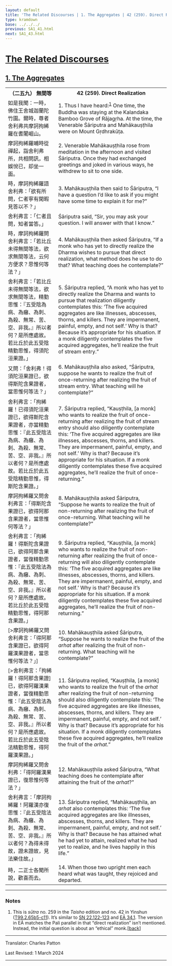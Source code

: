```yaml
---
layout: default
title: 'The Related Discourses | 1. The Aggregates | 42 (259). Direct Realization'
type: kramdown
base: ../../../
previous: SA1_41.html
next: SA1_43.html
---
```


<h1><a href='(../index.html)'>The Related Discourses</a></h1>
<h2><a href='index.html'>1. The Aggregates</a></h2>

<table class="trans">
  <th class='ch'>（二五九） 無間等</th>
  <th class='en'>42 (259). Direct Realization</th>
  <tr>
    <td title='t99.2.65b5'>如是我聞：一時，佛住王舍城迦蘭陀竹園。爾時，尊者舍利弗共摩訶拘絺羅在耆闍崛山。</td>
    <td id='p1'>1. Thus I have heard:<sup id="ref1"><a href="#n1">1</a></sup> One time, the Buddha was staying at the Kalandaka Bamboo Grove of Rājagṛha. At the time, the Venerable Śāriputra and Mahākauṣṭhila were on Mount Gṛdhrakūṭa.</td>
  </tr>
  <tr>
    <td title='t99.2.65b7'>摩訶拘絺羅晡時從禪起，詣舍利弗所，共相問訊，相娛悅已，却坐一面。</td>
    <td id='p2'>2. Venerable Mahākauṣṭhila rose from meditation in the afternoon and visited Śāriputra. Once they had exchanged greetings and joked in various ways, he withdrew to sit to one side.</td>
  </tr>
  <tr>
    <td title='t99.2.65b8'>時，摩訶拘絺羅語舍利弗：「欲有所問，仁者寧有閑暇見答以不？」</td>
    <td id='p3'>3. Mahākauṣṭhila then said to Śāriputra, “I have a question I’d like to ask if you might have some time to explain it for me?”</td>
  </tr>
  <tr>
    <td title='t99.2.65b10'>舍利弗言：「仁者且問，知者當答。」</td>
    <td>Śāriputra said, “Sir, you may ask your question. I will answer with that I know.”</td>
  </tr>
  <tr>
    <td title='t99.2.65b11'>時，摩訶拘絺羅問舍利弗言：「若比丘未得無間等法，欲求無間等法，云何方便求？思惟何等法？」</td>
    <td id='p4'>4. Mahākauṣṭhila then asked Śāriputra, “If a monk who has yet to directly realize the Dharma wishes to pursue that direct realization, what method does he use to do that? What teaching does he contemplate?”</td>
  </tr>
  <tr>
    <td title='t99.2.65b13'>舍利弗言：「若比丘未得無間等法，欲求無間等法，精勤思惟：『五受陰為病、為癰、為刺、為殺、無常、苦、空、非我。』所以者何？是所應處故。若比丘於此五受陰精勤思惟，得須陀洹果證。」</td>
    <td id='p5'>5. Śāriputra replied, “A monk who has yet to directly realize the Dharma and wants to pursue that realization diligently contemplates this: ‘The five acquired aggregates are like illnesses, abscesses, thorns, and killers. They are impermanent, painful, empty, and not self.’ Why is that? Because it’s appropriate for his situation. If a monk diligently contemplates the five acquired aggregates, he’ll realize the fruit of stream entry.”</td>
  </tr>
  <tr>
    <td title='t99.2.65b17'>又問：「舍利弗！得須陀洹果證已，欲得斯陀含果證者，當思惟何等法？」</td>
    <td id='p6'>6. Mahākauṣṭhila also asked, “Śāriputra, suppose he wants to realize the fruit of once-returning after realizing the fruit of stream entry. What teaching will he contemplate?”</td>
  </tr>
  <tr>
    <td title='t99.2.65b19'>舍利弗言：「拘絺羅！已得須陀洹果證已，欲得斯陀含果證者，亦當精勤思惟：『此五受陰法為病、為癰、為刺、為殺、無常、苦、空、非我。』所以者何？是所應處故。若比丘於此五受陰精勤思惟，得斯陀含果證。」</td>
    <td id='p7'>7. Śāriputra replied, “Kauṣṭhila, [a monk] who wants to realize the fruit of once-returning after realizing the fruit of stream entry should also diligently contemplate this: ‘The five acquired aggregates are like illnesses, abscesses, thorns, and killers. They are impermanent, painful, empty, and not self.’ Why is that? Because it’s appropriate for his situation. If a monk diligently contemplates these five acquired aggregates, he’ll realize the fruit of once-returning.”</td>
  </tr>
  <tr>
    <td title='t99.2.65b24'>摩訶拘絺羅又問舍利弗言：「得斯陀含果證已，欲得阿那含果證者，當思惟何等法？」</td>
    <td id='p8'>8. Mahākauṣṭhila asked Śāriputra, “Suppose he wants to realize the fruit of non-returning after realizing the fruit of once-returning. What teaching will he contemplate?”</td>
  </tr>
  <tr>
    <td title='t99.2.65b26'>舍利弗言：「拘絺羅！得斯陀含果證已，欲得阿那含果證者，當復精勤思惟：『此五受陰法為病、為癰、為刺、為殺、無常、苦、空、非我。』所以者何？是所應處故。若比丘於此五受陰精勤思惟，得阿那含果證。」</td>
    <td id='p9'>9. Śāriputra replied, “Kauṣṭhila, [a monk] who wants to realize the fruit of non-returning after realizing the fruit of once-returning will also diligently contemplate this: ‘The five acquired aggregates are like illnesses, abscesses, thorns, and killers. They are impermanent, painful, empty, and not self.’ Why is that? Because it’s appropriate for his situation. If a monk diligently contemplates these five acquired aggregates, he’ll realize the fruit of non-returning.”</td>
  </tr>
  <tr>
    <td title='t99.2.65c1'>[>摩訶拘絺羅又問舍利弗言：「得阿那含果證已，欲得阿羅漢果證者，當思惟何等法？」]</td>
    <td id='p10'>10. Mahākauṣṭhila asked Śāriputra, “Suppose he wants to realize the fruit of the <em>arhat</em> after realizing the fruit of non-returning. What teaching will he contemplate?”</td>
  </tr>
  <tr>
    <td title='t99.2.65c1'>[>舍利弗言：「拘絺羅！得阿那含果證]已，欲得阿羅漢果證者，當復精勤思惟：『此五受陰法為病、為癰、為刺、為殺、無常、苦、空、非我。』所以者何？是所應處故。若比丘於此五受陰法精勤思惟，得阿羅漢果證。」</td>
    <td id='p11'>11. Śāriputra replied, “Kauṣṭhila, [a monk] who wants to realize the fruit of the <em>arhat</em> after realizing the fruit of non-returning should also diligently contemplate this: ‘The five acquired aggregates are like illnesses, abscesses, thorns, and killers. They are impermanent, painful, empty, and not self.’ Why is that? Because it’s appropriate for his situation. If a monk diligently contemplates these five acquired aggregates, he’ll realize the fruit of the <em>arhat</em>.”</td>
  </tr>
  <tr>
    <td title='t99.2.65c5'>摩訶拘絺羅又問舍利弗：「得阿羅漢果證已，復思惟何等法？」</td>
    <td id='p12'>12. Mahākauṣṭhila asked Śāriputra, “What teaching does he contemplate after attaining the fruit of the <em>arhat</em>?”</td>
  </tr>
  <tr>
    <td title='t99.2.65c7'>舍利弗言：「摩訶拘絺羅！阿羅漢亦復思惟：『此五受陰法為病、為癰、為刺、為殺、無常、苦、空、非我。』所以者何？為得未得故，證未證故，見法樂住故。」</td>
    <td id='p13'>13. Śāriputra replied, “Mahākauṣṭhila, an <em>arhat</em> also contemplates this: ‘The five acquired aggregates are like illnesses, abscesses, thorns, and killers. They are impermanent, painful, empty, and not self.’ Why is that? Because he has attained what he had yet to attain, realized what he had yet to realize, and he lives happily in this life.”</td>
  </tr>
  <tr>
    <td title='t99.2.65c10'>時，二正士各聞所說，歡喜而去。</td>
    <td id='p14'>14. When those two upright men each heard what was taught, they rejoiced and departed.</td>
  </tr>
</table>

<hr/>

<h3 id="notes">Notes</h3>

<ol>
<li id="n1">This is <em>sūtra</em> no. 259 in the <cite>Taisho</cite> edition and no. 42 in Yinshun (<a href="https://cbetaonline.dila.edu.tw/zh/T02n0099_p0065b05" target="_blank">T99.2.65b5-c11</a>). It’s similar to <a href="https://suttacentral.net/sn22.122" target="_blank">SN 22.122-123</a> and <a href="https://suttacentral.net/ea34.1" target="_blank">EĀ 34.1</a>. The version in EĀ matches the Pali parallel in that “direct realization” isn’t mentioned. Instead, the initial question is about an “ethical” monk.[<a href="#ref1">back</a>]</li>
</ol>
<hr/>

<p class="translator">Translator: Charles Patton</p>
<p class='revised'>Last Revised: 1 March 2024</p>

<hr/>